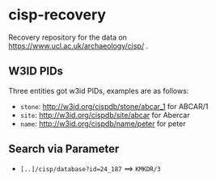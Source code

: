 # cisp-recovery

Recovery repository for the data on https://www.ucl.ac.uk/archaeology/cisp/ .

## W3ID PIDs

Three entities got w3id PIDs, examples are as follows:

* `stone`: http://w3id.org/cispdb/stone/abcar_1 for ABCAR/1
* `site`: http://w3id.org/cispdb/site/abcar for Abercar
* `name`: http://w3id.org/cispdb/name/peter for peter

## Search via Parameter

* `[..]/cisp/database?id=24_187` ==> `KMKDR/3`
